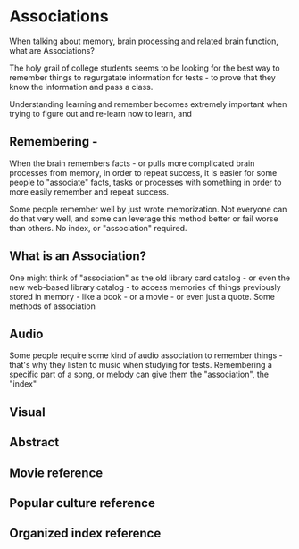 # Associations

When talking about memory, brain processing and related brain function, what are Associations?

The holy grail of college students seems to be looking for the best way to remember things to regurgatate information for tests - to prove that they know the information and pass a class.

Understanding learning and remember becomes extremely important when trying to figure out and re-learn now to learn, and 

## Remembering - 

When the brain remembers facts - or pulls more complicated brain processes from memory, in order to repeat success, it is easier for some people to "associate" facts, tasks or processes with something in order to more easily remember and repeat success.

Some people remember well by just wrote memorization.  Not everyone can do that very well, and some can leverage this method better or fail worse than others.  No index, or "association" required.

## What is an Association?

One might think of "association" as the old library card catalog - or even the new web-based library catalog - to access memories of things previously stored in memory - like a book - or a movie - or even just a quote.  Some methods of association

## Audio

Some people require some kind of audio association to remember things - that's why they listen to music when studying for tests.  Remembering a specific part of a song, or melody can give them the "association", the "index"

## Visual

## Abstract

## Movie reference

## Popular culture reference

## Organized index reference